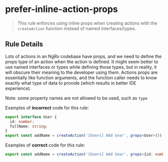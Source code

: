 # prefer-inline-action-props

> This rule enforces using inline props when creating actions with the `createAction` function instead of named interfaces/types.

## Rule Details

Lots of actions in an NgRx codebase have props, and we need to define the props type of an action when the action is defined. It might seem better to use named interfaces or types while defining those types, but in reality, it will obscure their meaning to the developer using them. Actions props are essentially like function arguments, and the function caller needs to know exactly what type of data to provide (which results in better IDE experience).

Note: some property names are not allowed to be used, such as `type`

Examples of **incorrect** code for this rule:

```ts
export interface User {
  id: number;
  fullName: string;
}
export const addName = createAction('[Users] Add User', props<User>());
```

Examples of **correct** code for this rule:

```ts
export const addName = createAction('[Users] Add User', props<{id: number, fullName: string}>());
```
